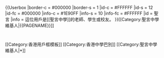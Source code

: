 {{Userbox
  |border-c = #000000
  |border-s = 1
  |id-c     = #FFFFFF
  |id-s     = 12
  |id-fc    = #000000
  |info-c   = #1E90FF
  |info-s   = 10
  |info-fc  = #FFFFFF
  |id       = 聖言
  |info     = 這位用戶是[[聖言中學]]的老師、學生或校友。
}}<includeonly>[[Category:聖言中學維基人|{{PAGENAME}}]]</includeonly>
<noinclude>
<p style="clear: both; padding-top: 2em">
[[Category:香港用戶框模板]]
[[Category:香港中學巴別]]
[[Category:聖言中學維基人|*]]
</noinclude>